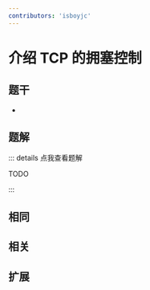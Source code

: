 ```yaml
---
contributors: 'isboyjc'
---
```


# 介绍 TCP 的拥塞控制


## 题干

- 



## 题解

::: details 点我查看题解

  TODO

:::



## 相同


## 相关


## 扩展

